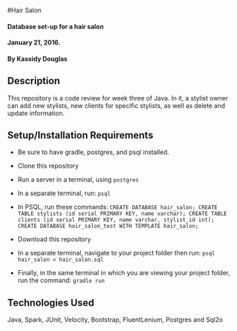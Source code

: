 #Hair Salon
#### Database set-up for a hair salon
#### January 21, 2016.

#### By Kassidy Douglas

## Description

This repository is a code review for week three of Java. In it, a stylist owner can add new stylists, new clients for specific stylists, as well as delete and update information.

## Setup/Installation Requirements

* Be sure to have gradle, postgres, and psql installed.
* Clone this repository
* Run a server in a terminal, using
`postgres`
* In a separate terminal, run:
`psql`
* In PSQL, run these commands:
`CREATE DATABASE hair_salon;
CREATE TABLE stylists (id serial PRIMARY KEY, name varchar);
CREATE TABLE clients (id serial PRIMARY KEY, name varchar, stylist_id int);
CREATE DATABASE hair_salon_test WITH TEMPLATE hair_salon;`

* Download this repository
* In a separate terminal, navigate to your project folder then run:
`psql hair_salon < hair_salon.sql`
* Finally, in the same terminal in which you are viewing your project folder, run the command:
  `gradle run`



## Technologies Used

Java, Spark, JUnit, Velocity, Bootstrap, FluentLenium, Postgres and Sql2o
